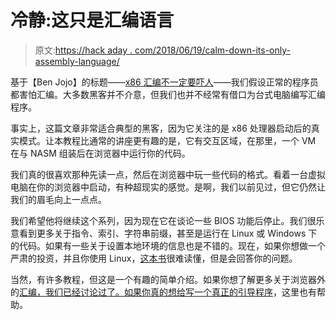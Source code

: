# 冷静:这只是汇编语言

> 原文:[https://hack aday . com/2018/06/19/calm-down-its-only-assembly-language/](https://hackaday.com/2018/06/19/calm-down-its-only-assembly-language/)

基于【Ben Jojo】的标题——[x86 汇编不一定要吓人](https://blog.benjojo.co.uk/post/interactive-x86-bootloader-tutorial)——我们假设正常的程序员都害怕汇编。大多数黑客并不介意，但我们也并不经常有借口为台式电脑编写汇编程序。

事实上，这篇文章非常适合典型的黑客，因为它关注的是 x86 处理器启动后的真实模式。让本教程比通常的讲座更有趣的是，它有交互区域，在那里，一个 VM 在与 NASM 组装后在浏览器中运行你的代码。

我们真的很喜欢那种先读一点，然后在浏览器中玩一些代码的格式。看着一台虚拟电脑在你的浏览器中启动，有种超现实的感觉。是啊，我们以前见过，但它仍然让我们的眉毛向上一点点。

我们希望他将继续这个系列，因为现在它在谈论一些 BIOS 功能后停止。我们很乐意看到更多关于指令、索引、字符串前缀，甚至是运行在 Linux 或 Windows 下的代码。如果有一些关于设置本地环境的信息也是不错的。现在，如果你想做一个严肃的投资，并且你使用 Linux，[这本书](http://www.egr.unlv.edu/~ed/assembly64.pdf)很难读懂，但是会回答你的问题。

当然，有许多教程，但这是一个有趣的简单介绍。如果你想了解更多关于浏览器外的[汇编，我们已经讨论过了。如果你真的想给](https://hackaday.com/2016/06/14/linux-assembly-required/)[写一个真正的引导程序](https://hackaday.com/2017/10/23/write-your-own-x86-bootloader/)，这里也有帮助。